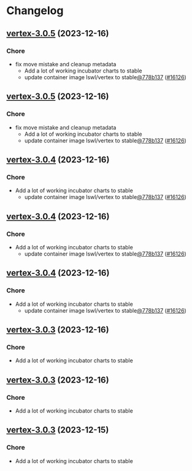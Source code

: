 # Changelog



## [vertex-3.0.5](https://github.com/truecharts/charts/compare/vertex-2.0.24...vertex-3.0.5) (2023-12-16)

### Chore

- fix move mistake and cleanup metadata
  - Add a lot of working incubator charts to stable
  - update container image lswl/vertex to stable[@778b137](https://github.com/778b137) ([#16126](https://github.com/truecharts/charts/issues/16126))
  
  


## [vertex-3.0.5](https://github.com/truecharts/charts/compare/vertex-2.0.24...vertex-3.0.5) (2023-12-16)

### Chore

- fix move mistake and cleanup metadata
  - Add a lot of working incubator charts to stable
  - update container image lswl/vertex to stable[@778b137](https://github.com/778b137) ([#16126](https://github.com/truecharts/charts/issues/16126))
  
  


## [vertex-3.0.4](https://github.com/truecharts/charts/compare/vertex-2.0.24...vertex-3.0.4) (2023-12-16)

### Chore

- Add a lot of working incubator charts to stable
  - update container image lswl/vertex to stable[@778b137](https://github.com/778b137) ([#16126](https://github.com/truecharts/charts/issues/16126))
  
  


## [vertex-3.0.4](https://github.com/truecharts/charts/compare/vertex-2.0.24...vertex-3.0.4) (2023-12-16)

### Chore

- Add a lot of working incubator charts to stable
  - update container image lswl/vertex to stable[@778b137](https://github.com/778b137) ([#16126](https://github.com/truecharts/charts/issues/16126))
  
  


## [vertex-3.0.4](https://github.com/truecharts/charts/compare/vertex-2.0.24...vertex-3.0.4) (2023-12-16)

### Chore

- Add a lot of working incubator charts to stable
  - update container image lswl/vertex to stable[@778b137](https://github.com/778b137) ([#16126](https://github.com/truecharts/charts/issues/16126))
  
  


## [vertex-3.0.3](https://github.com/truecharts/charts/compare/vertex-2.0.24...vertex-3.0.3) (2023-12-16)

### Chore

- Add a lot of working incubator charts to stable
  
  


## [vertex-3.0.3](https://github.com/truecharts/charts/compare/vertex-2.0.24...vertex-3.0.3) (2023-12-16)

### Chore

- Add a lot of working incubator charts to stable
  
  


## [vertex-3.0.3](https://github.com/truecharts/charts/compare/vertex-2.0.24...vertex-3.0.3) (2023-12-15)

### Chore

- Add a lot of working incubator charts to stable
  
  